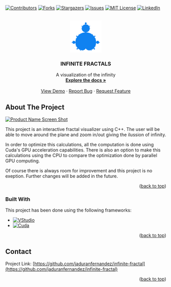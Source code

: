 <!-- Improved compatibility of back to top link: See: https://github.com/jaduranfernandez/infinite-fractal/pull/73 -->
<a name="readme-top"></a>
<!--
*** Thanks for checking out the Best-README-Template. If you have a suggestion
*** that would make this better, please fork the repo and create a pull request
*** or simply open an issue with the tag "enhancement".
*** Don't forget to give the project a star!
*** Thanks again! Now go create something AMAZING! :D
-->



<!-- PROJECT SHIELDS -->
<!--
*** I'm using markdown "reference style" links for readability.
*** Reference links are enclosed in brackets [ ] instead of parentheses ( ).
*** See the bottom of this document for the declaration of the reference variables
*** for contributors-url, forks-url, etc. This is an optional, concise syntax you may use.
*** https://www.markdownguide.org/basic-syntax/#reference-style-links
-->
[![Contributors][contributors-shield]][contributors-url]
[![Forks][forks-shield]][forks-url]
[![Stargazers][stars-shield]][stars-url]
[![Issues][issues-shield]][issues-url]
[![MIT License][license-shield]][license-url]
[![LinkedIn][linkedin-shield]][linkedin-url]



<!-- PROJECT LOGO -->
<br />
<div align="center">
  <a href="https://github.com/jaduranfernandez/infinite-fractal">
    <img src="images/logo.png" alt="Logo" width="100" height="100">
  </a>

  <h3 align="center">INFINITE FRACTALS</h3>

  <p align="center">
    A visualization of the infinity
    <br />
    <a href="https://github.com/jaduranfernandez/infinite-fractal"><strong>Explore the docs »</strong></a>
    <br />
    <br />
    <a href="https://github.com/jaduranfernandez/infinite-fractal">View Demo</a>
    ·
    <a href="https://github.com/jaduranfernandez/infinite-fractal/issues">Report Bug</a>
    ·
    <a href="https://github.com/jaduranfernandez/infinite-fractal/issues">Request Feature</a>
  </p>
</div>



<!-- TABLE OF CONTENTS
<details>
  <summary>Table of Contents</summary>
  <ol>
    <li>
      <a href="#about-the-project">About The Project</a>
      <ul>
        <li><a href="#built-with">Built With</a></li>
      </ul>
    </li>
    <li>
      <a href="#getting-started">Getting Started</a>
      <ul>
        <li><a href="#prerequisites">Prerequisites</a></li>
        <li><a href="#installation">Installation</a></li>
      </ul>
    </li>
    <li><a href="#usage">Usage</a></li>
    <li><a href="#roadmap">Roadmap</a></li>
    <li><a href="#contributing">Contributing</a></li>
    <li><a href="#license">License</a></li>
    <li><a href="#contact">Contact</a></li>
    <li><a href="#acknowledgments">Acknowledgments</a></li>
  </ol>
</details>

-->


<!-- ABOUT THE PROJECT -->
## About The Project

[![Product Name Screen Shot][product-screenshot]](images/demo.gif)

This project is an interactive fractal visualizer using C++. The user will be able to move around the plane and zoom in/out giving the ilussion of infinity.

In order to optimize this calculations, all the computation is done using Cuda's GPU acceleration capabilities. There is also an option to make this calculations using the CPU to compare the optimization done by parallel GPU computing.

Of course there is always room for improvement and this project is no exeption. Further changes will be added in the future.

<p align="right">(<a href="#readme-top">back to top</a>)</p>



### Built With

This project has been done using the following frameworks:

* [![VStudio][VisualStudio]][VS-Editor]
* [![Cuda][Cuda]][Cuda-url]
<p align="right">(<a href="#readme-top">back to top</a>)</p>


 
<!-- GETTING STARTED -->

<!--
## Getting Started
This is an example of how you may give instructions on setting up your project locally.
To get a local copy up and running follow these simple example steps.

### Prerequisites
In order to execute this project you will need 
This is an example of how to list things you need to use the software and how to install them.
* npm
  ```sh
  npm install npm@latest -g
  ```

### Installation

_Below is an example of how you can instruct your audience on installing and setting up your app. This template doesn't rely on any external dependencies or services._

1. Get a free API Key at [https://example.com](https://example.com)
2. Clone the repo
   ```sh
   git clone https://github.com/your_username_/Project-Name.git
   ```
3. Install NPM packages
   ```sh
   npm install
   ```
4. Enter your API in `config.js`
   ```js
   const API_KEY = 'ENTER YOUR API';
   ```

<p align="right">(<a href="#readme-top">back to top</a>)</p>
-->



<!-- USAGE EXAMPLES 
## Usage

Use this space to show useful examples of how a project can be used. Additional screenshots, code examples and demos work well in this space. You may also link to more resources.

_For more examples, please refer to the [Documentation](https://example.com)_

<p align="right">(<a href="#readme-top">back to top</a>)</p>

-->


<!-- ROADMAP
## Roadmap

- [x] Add Changelog
- [x] Add back to top links
- [ ] Add Additional Templates w/ Examples
- [ ] Add "components" document to easily copy & paste sections of the readme
- [ ] Multi-language Support
    - [ ] Chinese
    - [ ] Spanish

See the [open issues](https://github.com/jaduranfernandez/infinite-fractal/issues) for a full list of proposed features (and known issues).

<p align="right">(<a href="#readme-top">back to top</a>)</p>

-->


<!-- CONTRIBUTING
## Contributing

Contributions are what make the open source community such an amazing place to learn, inspire, and create. Any contributions you make are **greatly appreciated**.

If you have a suggestion that would make this better, please fork the repo and create a pull request. You can also simply open an issue with the tag "enhancement".
Don't forget to give the project a star! Thanks again!

1. Fork the Project
2. Create your Feature Branch (`git checkout -b feature/AmazingFeature`)
3. Commit your Changes (`git commit -m 'Add some AmazingFeature'`)
4. Push to the Branch (`git push origin feature/AmazingFeature`)
5. Open a Pull Request

<p align="right">(<a href="#readme-top">back to top</a>)</p>
-->



<!-- LICENSE
## License

Distributed under the MIT License. See `LICENSE.txt` for more information.

<p align="right">(<a href="#readme-top">back to top</a>)</p>

-->


<!-- CONTACT -->
## Contact

<!--Jose. Aggeo Durán Fernández - [@your_twitter](https://twitter.com/your_username) - email@example.com
-->


Project Link: [https://github.com/jaduranfernandez/infinite-fractal](https://github.com/jaduranfernandez/infinite-fractal)

<p align="right">(<a href="#readme-top">back to top</a>)</p>



<!-- ACKNOWLEDGMENTS
## Acknowledgments

Use this space to list resources you find helpful and would like to give credit to. I've included a few of my favorites to kick things off!

* [Choose an Open Source License](https://choosealicense.com)
* [GitHub Emoji Cheat Sheet](https://www.webpagefx.com/tools/emoji-cheat-sheet)
* [Malven's Flexbox Cheatsheet](https://flexbox.malven.co/)
* [Malven's Grid Cheatsheet](https://grid.malven.co/)
* [Img Shields](https://shields.io)
* [GitHub Pages](https://pages.github.com)
* [Font Awesome](https://fontawesome.com)
* [React Icons](https://react-icons.github.io/react-icons/search)

<p align="right">(<a href="#readme-top">back to top</a>)</p>

-->


<!-- MARKDOWN LINKS & IMAGES -->
<!-- https://www.markdownguide.org/basic-syntax/#reference-style-links -->
[contributors-shield]: https://img.shields.io/github/contributors/jaduranfernandez/infinite-fractal.svg?style=for-the-badge
[contributors-url]: https://github.com/jaduranfernandez/infinite-fractal/graphs/contributors
[forks-shield]: https://img.shields.io/github/forks/jaduranfernandez/infinite-fractal.svg?style=for-the-badge
[forks-url]: https://github.com/jaduranfernandez/infinite-fractal/network/members
[stars-shield]: https://img.shields.io/github/stars/jaduranfernandez/infinite-fractal.svg?style=for-the-badge
[stars-url]: https://github.com/jaduranfernandez/infinite-fractal/stargazers
[issues-shield]: https://img.shields.io/github/issues/jaduranfernandez/infinite-fractal.svg?style=for-the-badge
[issues-url]: https://github.com/jaduranfernandez/infinite-fractal/issues
[license-shield]: https://img.shields.io/github/license/jaduranfernandez/infinite-fractal.svg?style=for-the-badge
[license-url]: https://github.com/jaduranfernandez/infinite-fractal/blob/master/LICENSE.txt
[linkedin-shield]: https://img.shields.io/badge/-LinkedIn-black.svg?style=for-the-badge&logo=linkedin&colorB=555
[linkedin-url]: https://linkedin.com/in/aggeo-duran-fernandez/
[product-screenshot]: images/demo.gif
[Next.js]: https://img.shields.io/badge/next.js-000000?style=for-the-badge&logo=nextdotjs&logoColor=white
[VS-Editor]: https://visualstudio.microsoft.com
[VisualStudio]: https://img.shields.io/badge/VStudio-35495E?style=for-the-badge&logo=visualstudio&logoColor=5C2D91
[React-url]: https://reactjs.org/
[Cuda]: https://img.shields.io/badge/Cuda-35495E?style=for-the-badge&logo=nvidia&logoColor=76B900
[Cuda-url]: https://developer.nvidia.com/cuda-downloads
[Angular.io]: https://img.shields.io/badge/Angular-DD0031?style=for-the-badge&logo=angular&logoColor=white
[Angular-url]: https://angular.io/
[Svelte.dev]: https://img.shields.io/badge/Svelte-4A4A55?style=for-the-badge&logo=svelte&logoColor=FF3E00
[Svelte-url]: https://svelte.dev/
[Laravel.com]: https://img.shields.io/badge/Laravel-FF2D20?style=for-the-badge&logo=laravel&logoColor=white
[Laravel-url]: https://laravel.com
[Bootstrap.com]: https://img.shields.io/badge/Bootstrap-563D7C?style=for-the-badge&logo=bootstrap&logoColor=white
[Bootstrap-url]: https://getbootstrap.com
[JQuery.com]: https://img.shields.io/badge/jQuery-0769AD?style=for-the-badge&logo=jquery&logoColor=white
[JQuery-url]: https://jquery.com 